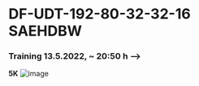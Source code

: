 # DF-UDT-192-80-32-32-16 SAEHDBW 
### Training  13.5.2022, ~ 20:50 h -->

**5K**
![image](https://user-images.githubusercontent.com/23367640/168363364-aa7a33fc-c003-449d-8b21-966146cc6516.png)

